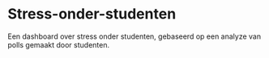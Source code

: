 # Stress-onder-studenten
Een dashboard over stress onder studenten, gebaseerd op een analyze van polls gemaakt door studenten.
